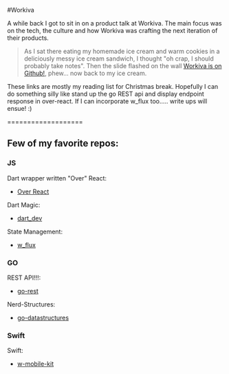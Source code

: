 #Workiva

A while back I got to sit in on a product talk at Workiva. The main focus was on the tech, the culture and how Workiva was crafting the next iteration of their products. 

>As I sat there eating my homemade ice cream and warm cookies in a deliciously messy ice cream sandwich, I thought "oh crap, I should probably take notes". Then the slide flashed on the wall [Workiva is on Github!](https://workiva.github.io/), phew... now back to my ice cream. 

These links are mostly my reading list for Christmas break. Hopefully I can do something silly like stand up the go REST api and display endpoint response in over-react. If I can incorporate w_flux too..... write ups will ensue! :)






===================

## Few of my favorite repos:

### JS
Dart wrapper written "Over" React:
- [Over React](https://workiva.github.io/over_react/)

Dart Magic:
- [dart_dev](https://github.com/Workiva/dart_dev)

State Management: 
- [w_flux](https://github.com/Workiva/w_flux)

### GO 

REST API!!!:
- [go-rest](https://github.com/Workiva/go-rest)

Nerd-Structures:
- [go-datastructures](https://github.com/Workiva/go-datastructures)

### Swift
Swift:
- [w-mobile-kit](https://github.com/Workiva/w-mobile-kit)